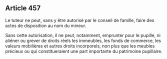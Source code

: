Article 457
----
Le tuteur ne peut, sans y être autorisé par le conseil de famille, faire des
actes de disposition au nom du mineur.

Sans cette autorisation, il ne peut, notamment, emprunter pour le pupille, ni
aliéner ou grever de droits réels les immeubles, les fonds de commerce, les
valeurs mobilières et autres droits incorporels, non plus que les meubles
précieux ou qui constitueraient une part importante du patrimoine pupillaire.
